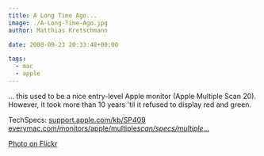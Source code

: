 ```yaml
---
title: A Long Time Ago...
image: ./A-Long-Time-Ago.jpg
author: Matthias Kretschmann

date: 2008-09-23 20:33:48+00:00

tags:
  - mac
  - apple
---
```


... this used to be a nice entry-level Apple monitor (Apple Multiple Scan 20). However, it took more than 10 years 'til it refused to display red and green.

TechSpecs:
[support.apple.com/kb/SP409](http://support.apple.com/kb/SP409)
[everymac.com/monitors/apple/multiple*scan/specs/multiple*...](http://everymac.com/monitors/apple/multiple_scan/specs/multiple_scan_20.html)

[Photo on Flickr](http://www.flickr.com/photos/krema/2885095747)
